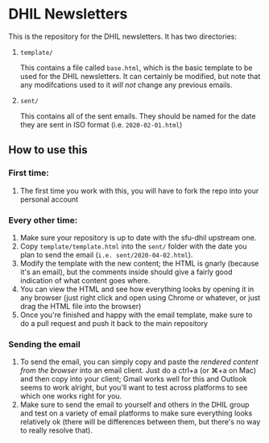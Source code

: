 # DHIL Newsletters

This is the repository for the DHIL newsletters. It has two directories:

1. `template/`

    This contains a file called `base.html`, which is the basic template to be used for the DHIL newsletters. It can certainly be modified, but note that any modifcations used to it *will not* change any previous emails.

2. `sent/`

    This contains all of the sent emails. They should be named for the date they are sent in ISO format (i.e. `2020-02-01.html`)
    
    
    
## How to use this

### First time:

1. The first time you work with this, you will have to fork the repo into your personal account

### Every other time:

1. Make sure your repository is up to date with the sfu-dhil upstream one.
1. Copy `template/template.html` into the `sent/` folder with the date you plan to send the email (`i.e. sent/2020-04-02.html`).
1. Modify the template with the new content; the HTML is gnarly (because it's an email), but the comments inside should give a fairly good indication of what content goes where.
1. You can view the HTML and see how everything looks by opening it in any browser (just right click and open using Chrome or whatever, or just drag the HTML file into the browser)
1. Once you're finished and happy with the email template, make sure to do a pull request and push it back to the main repository


### Sending the email

1. To send the email, you can simply copy and paste the *rendered content from the browser* into an email client. Just do a ctrl+a (or ⌘+a on Mac) and then copy into your client; Gmail works well for this and Outlook seems to work alright, but you'll want to test across platforms to see which one works right for you. 
1. Make sure to send the email to yourself and others in the DHIL group and test on a variety of email platforms to make sure everything looks relatively ok (there will be differences between them, but there's no way to really resolve that).